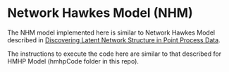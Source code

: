 # Network Hawkes Model (NHM) 

The NHM model implemented here is similar to Network Hawkes Model described in [Discovering Latent Network Structure in Point Process Data](http://proceedings.mlr.press/v32/linderman14.pdf). 

The instructions to execute the code here are similar to that described for HMHP Model (hmhpCode folder in this repo).